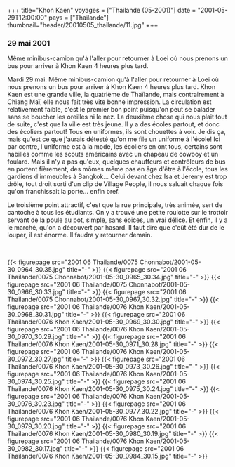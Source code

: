 +++
title="Khon Kaen"
voyages = ["Thailande (05-2001)"]
date = "2001-05-29T12:00:00"
pays = ["Thailande"]
thumbnail="header/20010505_thailande/11.jpg"
+++
### 29 mai 2001

Même minibus-camion qu'à l'aller pour retourner à Loei où nous prenons un bus 
pour arriver à Khon Kaen 4 heures plus tard.

 Mardi 29 mai. Même minibus-camion qu'à l'aller pour retourner à Loei où nous 
prenons un bus pour arriver à Khon Kaen 4 heures plus tard. Khon Kaen est une 
grande ville, la quatrième de Thaïlande, mais contrairement à Chiang Maï, elle 
nous fait très vite bonne impression. La circulation est relativement faible, 
c'est le premier bon point puisqu'on peut se balader sans se boucher les oreilles 
ni le nez. La deuxième chose qui nous plait tout de suite, c'est que la ville 
est très jeune. Il y a des écoles partout, et donc des écoliers partout! Tous 
en uniformes, ils sont chouettes à voir. Je dis ça, mais qu'est ce que j'aurais 
détesté qu'on me file un uniforme à l'école! Ici par contre, l'uniforme est 
à la mode, les écoliers en ont tous, certains sont habillés comme les scouts 
américains avec un chapeau de cowboy et un foulard. Mais il n'y a pas qu'eux, 
quelques chauffeurs et contrôleurs de bus en portent fièrement, des mômes même 
pas en âge d'être à l'école, tous les gardiens d'immeubles à Bangkok... Celui 
devant chez Isa et Jeremy est trop drôle, tout droit sorti d'un clip de Village 
People, il nous saluait chaque fois qu'on franchissait la porte... enfin bref. 


Le troisième point attractif, c'est que la rue principale, très animée, sert 
de cantoche à tous les étudiants. On y a trouvé une petite roulotte sur le trottoir 
servant de la poule au pot, simple, sans épices, un vrai délice. Et enfin, il 
y a le marché, qu'on a découvert par hasard. Il faut dire que c'eût été dur 
de le louper, il est énorme. Il faudra y retourner demain.

&nbsp; 


<div id="TOTO">{{< figurepage src="2001 06 Thailande/0075 Chonnabot/2001-05-30_0964_30.35.jpg" title="-"  >}}
{{< figurepage src="2001 06 Thailande/0075 Chonnabot/2001-05-30_0965_30.34.jpg" title="-"  >}}
{{< figurepage src="2001 06 Thailande/0075 Chonnabot/2001-05-30_0966_30.33.jpg" title="-"  >}}
{{< figurepage src="2001 06 Thailande/0075 Chonnabot/2001-05-30_0967_30.32.jpg" title="-"  >}}
{{< figurepage src="2001 06 Thailande/0076 Khon Kaen/2001-05-30_0968_30.31.jpg" title="-"  >}}
{{< figurepage src="2001 06 Thailande/0076 Khon Kaen/2001-05-30_0969_30.30.jpg" title="-"  >}}
{{< figurepage src="2001 06 Thailande/0076 Khon Kaen/2001-05-30_0970_30.29.jpg" title="-"  >}}
{{< figurepage src="2001 06 Thailande/0076 Khon Kaen/2001-05-30_0971_30.28.jpg" title="-"  >}}
{{< figurepage src="2001 06 Thailande/0076 Khon Kaen/2001-05-30_0972_30.27.jpg" title="-"  >}}
{{< figurepage src="2001 06 Thailande/0076 Khon Kaen/2001-05-30_0973_30.26.jpg" title="-"  >}}
{{< figurepage src="2001 06 Thailande/0076 Khon Kaen/2001-05-30_0974_30.25.jpg" title="-"  >}}
{{< figurepage src="2001 06 Thailande/0076 Khon Kaen/2001-05-30_0975_30.24.jpg" title="-"  >}}
{{< figurepage src="2001 06 Thailande/0076 Khon Kaen/2001-05-30_0976_30.23.jpg" title="-"  >}}
{{< figurepage src="2001 06 Thailande/0076 Khon Kaen/2001-05-30_0977_30.22.jpg" title="-"  >}}
{{< figurepage src="2001 06 Thailande/0076 Khon Kaen/2001-05-30_0979_30.20.jpg" title="-"  >}}
{{< figurepage src="2001 06 Thailande/0076 Khon Kaen/2001-05-30_0980_30.19.jpg" title="-"  >}}
{{< figurepage src="2001 06 Thailande/0076 Khon Kaen/2001-05-30_0982_30.17.jpg" title="-"  >}}
{{< figurepage src="2001 06 Thailande/0076 Khon Kaen/2001-05-30_0984_30.15.jpg" title="-"  >}}
</DIV>

